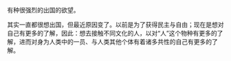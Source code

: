 有种很强烈的出国的欲望。

其实一直都很想出国，但最近原因变了。以前是为了获得民主与自由；现在是想对自己有更多的了解，因此：想去接触不同文化的人，以对“人”这个物种有更多的了解，进而对身为人类中的一员、与人类其他个体有着诸多共性的自己有更多的了解。
